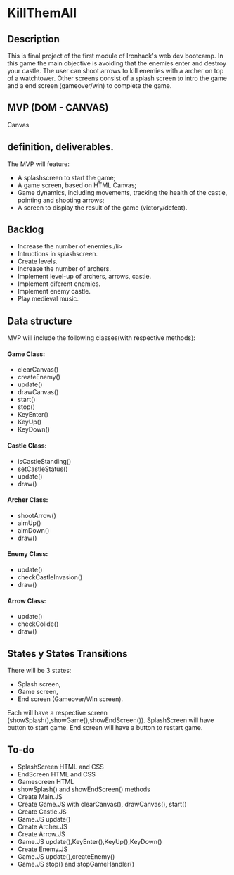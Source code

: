 # KillThemAll

<h2>Description</h2>
<p>This is final project of the first module of Ironhack's web dev bootcamp. In this game the main objective is avoiding that the enemies enter and destroy your castle. The user can shoot arrows to kill enemies with a archer on top of a watchtower. Other screens consist of a splash screen to intro the game and a end screen (gameover/win) to complete the game.</p>

<h2>MVP (DOM - CANVAS)</h2>
Canvas

<h2> definition, deliverables.</h2>
The MVP will feature:
<ul>
  <li>A splashscreen to start the game;</li>
  <li>A game screen, based on HTML Canvas;</li>
  <li>Game dynamics, including movements, tracking the health of the castle, pointing and shooting arrows;</li>
  <li>A screen to display the result of the game (victory/defeat).</li>
</ul>

<h2>Backlog</h2>

<ul>
  <li>Increase the number of enemies./li>
  <li>Intructions in splashscreen.</li>
  <li>Create levels.</li>
  <li>Increase the number of archers.</li>
  <li>Implement level-up of archers, arrows, castle.</li>
  <li>Implement diferent enemies.</li>
  <li>Implement enemy castle.</li>
  <li>Play medieval music.</li>
</ul>

<h2>Data structure</h2>
<p>MVP will include the following classes(with respective methods):</p> 

<h4>Game Class:</h4>
<ul>
    <li>clearCanvas()</li>
    <li>createEnemy()</li>
    <li>update()</li>
    <li>drawCanvas()</li>
    <li>start()</li>
    <li>stop()</li>
    <li>KeyEnter()</li>
    <li>KeyUp()</li>
    <li>KeyDown()</li>
</ul>

<h4>Castle Class:</h4>
<ul>
    <li>isCastleStanding()</li>
    <li>setCastleStatus()</li>
    <li>update()</li>
    <li>draw()</li>
</ul>
  
<h4>Archer Class:</h4>
<ul>
    <li>shootArrow()</li>
    <li>aimUp()</li>
    <li>aimDown()</li>
    <li>draw()</li>
</ul> 

<h4>Enemy Class:</h4>
<ul>
    <li>update()</li>
    <li>checkCastleInvasion()</li>
    <li>draw()</li>
</ul> 

<h4>Arrow Class:</h4>
<ul>
    <li>update()</li>
    <li>checkColide()</li>
    <li>draw()</li>
</ul> 
  
<h2>States y States Transitions</h2>
<p>There will be 3 states:</p>
<ul>
    <li>Splash screen,</li>
    <li>Game screen,</li>
    <li>End screen (Gameover/Win screen).</li>
</ul> 

Each will have a respective screen (showSplash(),showGame(),showEndScreen()).
SplashScreen will have button to start game. 
End screen will have a button to restart game.

<h2>To-do</h2>
<ul>
    <li>SplashScreen HTML and CSS</li>
    <li>EndScreen HTML and CSS</li>
    <li>Gamescreen HTML</li>
    <li>showSplash() and showEndScreen() methods</li>
    <li>Create Main.JS</li>
    <li>Create Game.JS with clearCanvas(), drawCanvas(), start()</li>
    <li>Create Castle.JS</li>
    <li>Game.JS update()</li>
    <li>Create Archer.JS</li>
    <li>Create Arrow.JS</li>
    <li>Game.JS update(),KeyEnter(),KeyUp(),KeyDown()</li>
    <li>Create Enemy.JS</li>
    <li>Game.JS update(),createEnemy()</li>
    <li>Game.JS stop() and stopGameHandler()</li>
</ul>
